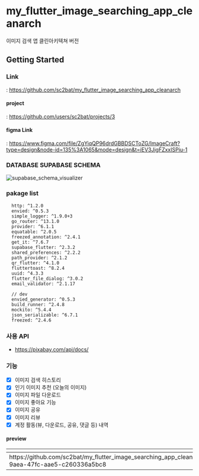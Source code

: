 # my_flutter_image_searching_app_cleanarch

이미지 검색 앱 클린아키텍쳐 버전

## Getting Started

### Link
 : https://github.com/sc2bat/my_flutter_image_searching_app_cleanarch

#### project
 : https://github.com/users/sc2bat/projects/3
 
#### figma Link
 : https://www.figma.com/file/ZgYiqQP96drdGBBDSCToZG/ImageCraft?type=design&node-id=135%3A1065&mode=design&t=iEV3JigFZxxISPiu-1

### DATABASE SUPABASE SCHEMA
![supabase_schema_visualizer](https://github.com/sc2bat/my_flutter_image_searching_app_cleanarch/assets/87482415/43490d9b-f613-4f35-99f7-ae81dd32f019)


### pakage list
```
  http: ^1.2.0
  envied: ^0.5.3
  simple_logger: ^1.9.0+3
  go_router: ^13.1.0
  provider: ^6.1.1
  equatable: ^2.0.5
  freezed_annotation: ^2.4.1
  get_it: ^7.6.7
  supabase_flutter: ^2.3.2
  shared_preferences: ^2.2.2
  path_provider: ^2.1.2
  qr_flutter: ^4.1.0
  fluttertoast: ^8.2.4
  uuid: ^4.3.3
  flutter_file_dialog: ^3.0.2
  email_validator: ^2.1.17

  // dev
  envied_generator: ^0.5.3
  build_runner: ^2.4.8
  mockito: ^5.4.4
  json_serializable: ^6.7.1
  freezed: ^2.4.6
```

### 사용 API
- https://pixabay.com/api/docs/

### 기능
- [x] 이미지 검색 히스토리
- [x] 인기 이미지 추천 (오늘의 이미지)
- [x] 이미지 파일 다운로드
- [x] 이미지 좋아요 기능
- [x] 이미지 공유
- [x] 이미지 리뷰
- [x] 계정 활동(뷰, 다운로드, 공유, 댓글 등) 내역 

#### preview
<table>
    <thead>
        <tr>
            <th></th>
            <th></th>
            <th></th>
            <th></th>
        </tr>
    </thead>
    <tbody>
        <tr>
          <td>https://github.com/sc2bat/my_flutter_image_searching_app_cleanarch/assets/87482415/400ba700-9aea-47fc-aae5-c260336a5bc8</td>            <td>https://github.com/sc2bat/my_flutter_image_searching_app_cleanarch/assets/87482415/dbafb116-c894-4c91-bf03-96b1010c7771</td>
          <td>https://github.com/sc2bat/my_flutter_image_searching_app_cleanarch/assets/87482415/0aa1b0ac-8eed-4c73-9198-d9c4fa721bf3</td>
          <td>5</td>
        </tr>
    </tbody>
</table>

